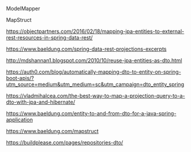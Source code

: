 ModelMapper

MapStruct



https://objectpartners.com/2016/02/18/mapping-jpa-entities-to-external-rest-resources-in-spring-data-rest/

https://www.baeldung.com/spring-data-rest-projections-excerpts

http://mdshannan1.blogspot.com/2010/10/reuse-jpa-entities-as-dto.html

https://auth0.com/blog/automatically-mapping-dto-to-entity-on-spring-boot-apis/?utm_source=medium&utm_medium=sc&utm_campaign=dto_entity_spring

https://vladmihalcea.com/the-best-way-to-map-a-projection-query-to-a-dto-with-jpa-and-hibernate/

https://www.baeldung.com/entity-to-and-from-dto-for-a-java-spring-application

https://www.baeldung.com/mapstruct

https://buildplease.com/pages/repositories-dto/
